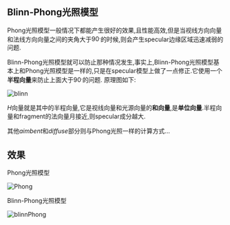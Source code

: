 
## Blinn-Phong光照模型
Phong光照模型一般情况下都能产生很好的效果,且性能高效,但是当视线方向向量和法线方向向量之间的夹角大于$90^.$的时候,则会产生specular边缘区域迅速减弱的问题.

Blinn-Phong光照模型就可以防止那种情况发生,事实上,Blinn-Phong光照模型基本上和Phong光照模型是一样的,只是在specular模型上做了一点修正.它使用一个**半程向量**来防止上面大于$90^.$的问题.
原理图如下:

![blinn](https://img3.doubanio.com/view/photo/photo/public/p2373468114.jpg)

$H$向量就是其中的半程向量,它是视线向量和光源向量的**和向量**,是**单位向量**.半程向量和fragment的法向量月接近,则specular成分越大.

其他*aimbent*和*diffuse*部分则与Phong光照一样的计算方式...


## 效果

Phong光照模型

![Phong](https://img3.doubanio.com/view/photo/photo/public/p2373464730.jpg)

Blinn-Phong光照模型

![blinnPhong](https://img1.doubanio.com/view/photo/photo/public/p2373464729.jpg)

